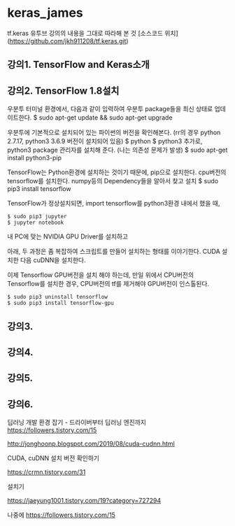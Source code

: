 # keras_james
tf.keras 유투브 강의의 내용을 그대로 따라해 본 것
[소스코드 위치] (https://github.com/jkh911208/tf.keras.git)

## 강의1. TensorFlow and Keras소개
## 강의2. TensorFlow 1.8설치

  우분투 터미널 환경에서, 다음과 같이 입력하여 우분투 package들을 최신 상태로 업데이트한다.
    $ sudo apt-get update && sudo apt-get upgrade
    
  우분투에 기본적으로 설치되어 있는 파이썬의 버전을 확인해본다. (rr의 경우 python 2.7.17, python3 3.6.9 버전이 설치되어 있음)
    $ python
    $ python3
  추가로, python3 package 관리자를 설치해 준다. (나는 의존성 문제가 발생) 
    $ sudo apt-get install python3-pip
    
  TensorFlow는 Python환경에 설치하는 것이기 때문에, pip으로 설치한다. 
  cpu버전의 tensorflow를 설치한다. numpy등의 Dependency들을 알아서 찾고 설치
    $ sudo pip3 install tensorflow
    
  TensorFlow가 정상설치되면, import tensorflow를 python3환경 내에서 했을 때, 
  
    $ sudo pip3 jupyter
    $ jupyter notebook 
    
  내 PC에 맞는 NVIDIA GPU Driver를 설치하고
  
  아래, 두 과정은 좀 복잡하여 스크립트를 만들어 설치하는 형태를 이야기한다.
  CUDA 설치한 다음
  cuDNN을 설치한다.
  
  이제 Tensorflow GPU버전을 설치 해야 하는데, 만일 위에서 CPU버전의 Tensorflow를 설치한 경우, CPU버전의 tf를 제거해야 GPU버전이 인스톨된다.
  
    $ sudo pip3 uninstall tensorflow
    $ sudo pip3 install tensorflow-gpu

## 강의3.
## 강의4.
## 강의5.
## 강의6.


딥러닝 개발 환경 잡기 - 드라이버부터 딥러닝 엔진까지
https://followers.tistory.com/15

http://jonghoonp.blogspot.com/2019/08/cuda-cudnn.html


CUDA, cuDNN 설치 버전 확인하기

https://crmn.tistory.com/31

설치기

https://jaeyung1001.tistory.com/19?category=727294

나중에 
https://followers.tistory.com/15

